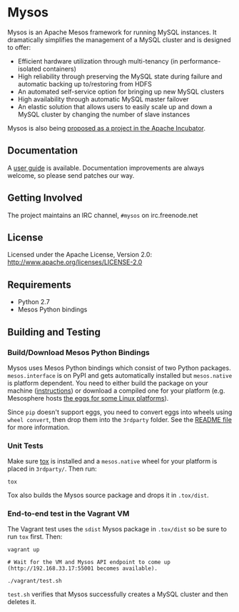 # Mysos
Mysos is an Apache Mesos framework for running MySQL instances. It dramatically simplifies the management of a MySQL cluster and is designed to offer:

 * Efficient hardware utilization through multi-tenancy (in performance-isolated containers)
 * High reliability through preserving the MySQL state during failure and automatic backing up to/restoring from HDFS
 * An automated self-service option for bringing up new MySQL clusters
 * High availability through automatic MySQL master failover
 * An elastic solution that allows users to easily scale up and down a MySQL cluster by changing the number of slave instances
 
Mysos is also being [proposed as a project in the Apache Incubator](https://wiki.apache.org/incubator/MysosProposal).

## Documentation
A [user guide](docs/user-guide.md) is available. Documentation improvements are always welcome, so please send patches our way.

## Getting Involved
The project maintains an IRC channel, `#mysos` on irc.freenode.net

## License
Licensed under the Apache License, Version 2.0: http://www.apache.org/licenses/LICENSE-2.0

## Requirements
 * Python 2.7
 * Mesos Python bindings

## Building and Testing
### Build/Download Mesos Python Bindings
Mysos uses Mesos Python bindings which consist of two Python packages. `mesos.interface` is on PyPI
and gets automatically installed but `mesos.native` is platform dependent. You need to either build
the package on your machine ([instructions](http://mesos.apache.org/gettingstarted/)) or download a
compiled one for your platform (e.g. Mesosphere hosts
[the eggs for some Linux platforms](https://mesosphere.com/downloads/)).

Since `pip` doesn't support eggs, you need to convert eggs into wheels using `wheel convert`, then
drop them into the `3rdparty` folder. See the [README file](3rdparty/README.md) for more
information.

### Unit Tests
Make sure [tox](https://tox.readthedocs.org/en/latest/) is installed and a `mesos.native` wheel for
your platform is placed in `3rdparty/`. Then run:

    tox

Tox also builds the Mysos source package and drops it in `.tox/dist`.

### End-to-end test in the Vagrant VM
The Vagrant test uses the `sdist` Mysos package in `.tox/dist` so be sure to run `tox` first. Then:

    vagrant up
    
    # Wait for the VM and Mysos API endpoint to come up (http://192.168.33.17:55001 becomes available).
    
    ./vagrant/test.sh

`test.sh` verifies that Mysos successfully creates a MySQL cluster and then deletes it.
